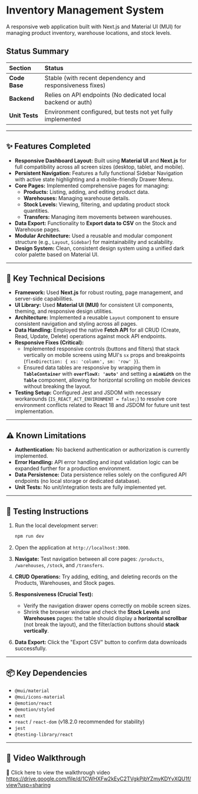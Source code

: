 # Inventory Management System

A responsive web application built with Next.js and Material UI (MUI) for managing product inventory, warehouse locations, and stock levels.

## Status Summary

| Section        | Status                                                       |
| :------------- | :----------------------------------------------------------- |
| **Code Base**  | Stable (with recent dependency and responsiveness fixes)     |
| **Backend**    | Relies on API endpoints (No dedicated local backend or auth) |
| **Unit Tests** | Environment configured, but tests not yet fully implemented  |

---

## ✨ Features Completed

- **Responsive Dashboard Layout:** Built using **Material UI** and **Next.js** for full compatibility across all screen sizes (desktop, tablet, and mobile).
- **Persistent Navigation:** Features a fully functional Sidebar Navigation with active state highlighting and a mobile-friendly Drawer Menu.
- **Core Pages:** Implemented comprehensive pages for managing:
  - **Products:** Listing, adding, and editing product data.
  - **Warehouses:** Managing warehouse details.
  - **Stock Levels:** Viewing, filtering, and updating product stock quantities.
  - **Transfers:** Managing item movements between warehouses.
- **Data Export:** Functionality to **Export data to CSV** on the Stock and Warehouse pages.
- **Modular Architecture:** Used a reusable and modular component structure (e.g., `Layout`, `Sidebar`) for maintainability and scalability.
- **Design System:** Clean, consistent design system using a unified dark color palette based on Material UI.

---

## 🧠 Key Technical Decisions

- **Framework:** Used **Next.js** for robust routing, page management, and server-side capabilities.
- **UI Library:** Used **Material UI (MUI)** for consistent UI components, theming, and responsive design utilities.
- **Architecture:** Implemented a reusable `Layout` component to ensure consistent navigation and styling across all pages.
- **Data Handling:** Employed the native **Fetch API** for all CRUD (Create, Read, Update, Delete) operations against mock API endpoints.
- **Responsive Fixes (Critical):**
  - Implemented responsive controls (buttons and filters) that stack vertically on mobile screens using MUI's `sx` props and breakpoints (`flexDirection: { xs: 'column', sm: 'row' }`).
  - Ensured data tables are responsive by wrapping them in **`TableContainer`** with **`overflowX: 'auto'`** and setting a **`minWidth`** on the **`Table`** component, allowing for horizontal scrolling on mobile devices without breaking the layout.
- **Testing Setup:** Configured Jest and JSDOM with necessary workarounds (`IS_REACT_ACT_ENVIRONMENT = false;`) to resolve core environment conflicts related to React 18 and JSDOM for future unit test implementation.

---

## ⚠️ Known Limitations

- **Authentication:** No backend authentication or authorization is currently implemented.
- **Error Handling:** API error handling and input validation logic can be expanded further for a production environment.
- **Data Persistence:** Data persistence relies solely on the configured API endpoints (no local storage or dedicated database).
- **Unit Tests:** No unit/integration tests are fully implemented yet.

---

## 🧪 Testing Instructions

1.  Run the local development server:

    ```bash
    npm run dev
    ```

2.  Open the application at `http://localhost:3000`.
3.  **Navigate:** Test navigation between all core pages: `/products`, `/warehouses`, `/stock`, and `/transfers`.
4.  **CRUD Operations:** Try adding, editing, and deleting records on the Products, Warehouses, and Stock pages.
5.  **Responsiveness (Crucial Test):**
    - Verify the navigation drawer opens correctly on mobile screen sizes.
    - Shrink the browser window and check the **Stock Levels** and **Warehouses** pages: the table should display a **horizontal scrollbar** (not break the layout), and the filter/action buttons should **stack vertically**.
6.  **Data Export:** Click the "Export CSV" button to confirm data downloads successfully.

---

## 📦 Key Dependencies

- `@mui/material`
- `@mui/icons-material`
- `@emotion/react`
- `@emotion/styled`
- `next`
- `react` / `react-dom` (v18.2.0 recommended for stability)
- `jest`
- `@testing-library/react`

---

## 🎥 Video Walkthrough

🔗 Click here to view the walkthrough video
https://drive.google.com/file/d/1CWHXFw2kEyC2TVgkPjbYZmyKDYvXQU1f/view?usp=sharing

